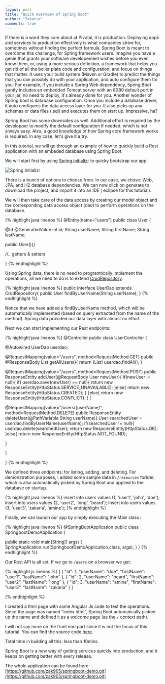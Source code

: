 ```yaml
---
layout: post
title: "Quick overview of Spring boot"
author: "Zakaria"
comments: true
---
```



If there is a word they care about at Pivotal, it is production. Deploying apps and services to production effectively is what companies strive for, sometimes without finding the perfect formula. Spring Boot is meant to overcome this challenge, for Spring framework users. Imagine you have a genie that grants your software developement wishes before you even know them,  or, using a more serious definition, a framework that helps you get rid of all the boiler plate code and configuration, and focus on things that matter. It uses your build system (Maven or Gradle) to predict the things that you can possibly do with your application, and auto configure them for you. For example, if you include a Spring Web dependency, Spring Boot gently includes an embedded Tomcat server with an 8080 default port in your jar, no need to deploy, it's already done for you. Another wonder of Spring boot is database configuration. Once you include a database driver, it auto configures the data access layer for you. It also picks up any schemas or data files (.sql) and executes them on start up. Impressive, ha? 

 Spring Boot has some downsides as well. Additional effort is required by the developper to modify the default configuration if  needed, which is not always easy. Also, a good knowledge of how Spring core framework works is required. In any case, let's give it a try.

In this tutorial, we will go through an example of how to quickly build a Rest application with an embeded database using Spring Boot.

We will start first by using [Spring initializr](https://start.spring.io/) to quicky bootstrap our app.

![Spring initializr]({{site.url}}/assets/images/SpringInitialr.png "Spring initializr")

There is a bunch of options to choose from. In our case, we chose: Web, JPA, and H2 database dependencies. We can now click on generate to download the project, and import it into an IDE ( eclipse for this tutorial).

We will then take care of the data access by creating our model object and the corresponding data access object (dao) to perform operations on the database.

{% highlight java  linenos %}
 @Entity(name="users")
public class User {
 
 @Id @GeneratedValue
 int id;
 String userName;
 String firstName;
 String lastName;
 
 public User(){}

//.. getters & setters

}
{% endhighlight %}

Using Spring data, there is no need to programtically implement the operations, all we need to do is to extend [CrudRepository](http://docs.spring.io/spring-data/commons/docs/current/api/org/springframework/data/repository/CrudRepository.html).

{% highlight java  linenos %}
public interface UserDao extends CrudRepository{
      public User findByUserName(String userName);
}
{% endhighlight %}

Notice that we have added a findByUserName method, which will be automatically implemented (based on query extracted from the name of the method). Spring data provided our data layer with almost no effort. 

Next we can start implementing our Rest endpoints:

{% highlight java  linenos %}
@Controller
public class UserController {
 
 @Autowired UserDao userdao;
 
 @RequestMapping(value="/users", method=RequestMethod.GET)
 public @ResponseBody List<User> getAllUsers(){
  return (List<User>) userdao.findAll();
 }
 
 @RequestMapping(value="/users", method=RequestMethod.POST)
 public ResponseEntity<Void> addUser(@RequestBody User newUser){
     if(newUser != null){
       if( userdao.save(newUser) == null){
         return new ResponseEntity<Void>(HttpStatus.SERVICE_UNAVAILABLE);
       }else{
        return new ResponseEntity<Void>(HttpStatus.CREATED);
       }
     }else{
      return new ResponseEntity<Void>(HttpStatus.CONFLICT);
     }
 }
 
 @RequestMapping(value="/users/{userName}", method=RequestMethod.DELETE)
 public ResponseEntity<Void> deleteUser(@PathVariable String userName){
  User searchedUser = userdao.findByUserName(userName);
  if(searchedUser != null){
   userdao.delete(searchedUser);
   return new ResponseEntity<Void>(HttpStatus.OK);
  }else{
   return new ResponseEntity<Void>(HttpStatus.NOT_FOUND);
   
  }
  
 }

}
{% endhighlight %}

We defined three endpoints: for listing, adding, and deleting. For demonstration purposes, I added some sample data in `/resources` forlder, which is also automatically picked by Spring Boot and applied to the database on startup.

{% highlight java  linenos %}
insert into users values (1, 'user1', 'john', 'doe');
insert into users values (2, 'user2', 'long', 'beard');
insert into users values (3, 'user3', 'zakaria', 'amine');
{% endhighlight %}

Finally, we can launch our app by simply executing the Main class :

{% highlight java  linenos %}
@SpringBootApplication
public class SpringbootDemoApplication {

 public static void main(String[] args) {
  SpringApplication.run(SpringbootDemoApplication.class, args);
 }
}
{% endhighlight %}

Our Rest API is all set. If we go to `/users` on a browser we get:

{% highlight js  linenos %}
[
    {
        "id": 1,
        "userName": "doe",
        "firstName": "user1",
        "lastName": "john"
    },
    {
        "id": 2,
        "userName": "beard",
        "firstName": "user2",
        "lastName": "long"
    },
    {
        "id": 3,
        "userName": "amine",
        "firstName": "user3",
        "lastName": "zakaria"
    }
]

{% endhighlight %}

I created a html page with some Angular Js code to test the operations. Since the page was named "index.html",  Spring Boot automatically picked up the name and defined it as a welcome page (as the `/` context path).

I will not say more on the front end part since it is not the focus of this tutorial. You can find the source code [here](https://github.com/zak905/springboot-demo/blob/master/src/main/resources/static/index.html).

Total time in building all this: less than 10mins.

Spring Boot is a new way of getting services quickly into production, and it keeps on getting better with every release.

The whole application can be found here:  [https://github.com/zak905/springboot-demo.git](https://github.com/zak905/springboot-demo.git)